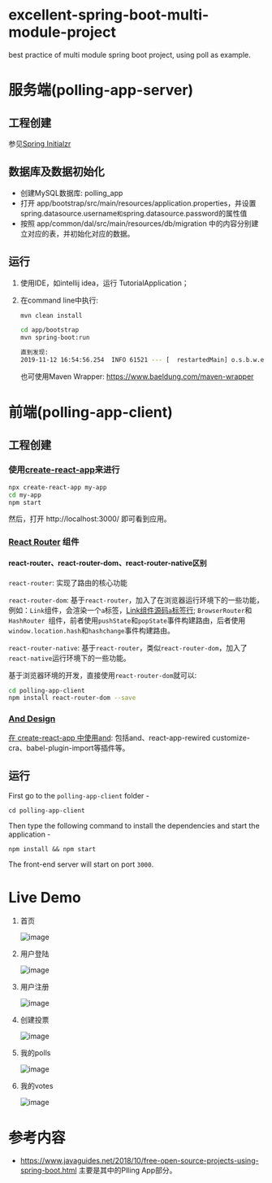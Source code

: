 # excellent-spring-boot-multi-module-project
best practice of multi module spring boot project, using poll as example.

# 服务端(polling-app-server)
## 工程创建

参见[Spring Initialzr](https://start.spring.io/) 

## 数据库及数据初始化

- 创建MySQL数据库: polling_app
- 打开 app/bootstrap/src/main/resources/application.properties，并设置spring.datasource.username` 和 `spring.datasource.password的属性值
- 按照 app/common/dal/src/main/resources/db/migration 中的内容分别建立对应的表，并初始化对应的数据。

## 运行

1. 使用IDE，如intellij idea，运行 TutorialApplication；

2. 在command line中执行: 

   ```bash
   mvn clean install
   
   cd app/bootstrap
   mvn spring-boot:run
   
   直到发现: 
   2019-11-12 16:54:56.254  INFO 61521 --- [  restartedMain] o.s.b.w.embedded.tomcat.TomcatWebServer  : Tomcat started on port(s): 5000 (http) with context path 
   ```

   也可使用Maven Wrapper: https://www.baeldung.com/maven-wrapper

# 前端(polling-app-client)
## 工程创建

### 使用[create-react-app](https://github.com/facebook/create-react-app)来进行

```bash
npx create-react-app my-app
cd my-app
npm start
```

然后，打开 http://localhost:3000/ 即可看到应用。

### [React Router](https://github.com/ReactTraining/react-router) 组件

#### react-router、react-router-dom、react-router-native区别

`react-router`: 实现了路由的核心功能

`react-router-dom`: 基于`react-router`，加入了在浏览器运行环境下的一些功能，例如：`Link`组件，会渲染一个`a`标签，[Link组件源码`a`标签行](https://github.com/ReactTraining/react-router/blob/master/packages/react-router-dom/modules/Link.js#L63); `BrowserRouter`和`HashRouter `组件，前者使用`pushState`和`popState`事件构建路由，后者使用`window.location.hash`和`hashchange`事件构建路由。

`react-router-native`: 基于`react-router`，类似`react-router-dom`，加入了`react-native`运行环境下的一些功能。

基于浏览器环境的开发，直接使用`react-router-dom`就可以:

```bash
cd polling-app-client
npm install react-router-dom --save
```

### [And Design](https://ant.design/docs/react/introduce-cn)

[在 create-react-app 中使用and](https://ant.design/docs/react/use-with-create-react-app-cn): 包括and、react-app-rewired customize-cra、babel-plugin-import等插件等。



## 运行

First go to the `polling-app-client` folder -

```
cd polling-app-client
```

Then type the following command to install the dependencies and start the application -

```
npm install && npm start
```

The front-end server will start on port `3000`.



# Live Demo

1. 首页

   ![image](https://github.com/mewishu/excellentcoder-spring-boot-tutorial/raw/master/live_demo/main_page.png)

2. 用户登陆

   ![image](https://github.com/mewishu/excellentcoder-spring-boot-tutorial/raw/master/live_demo/user_login.png)

3. 用户注册

   ![image](https://github.com/mewishu/excellentcoder-spring-boot-tutorial/raw/master/live_demo/user_signup.png)

4. 创建投票

   ![image](https://github.com/mewishu/excellentcoder-spring-boot-tutorial/raw/master/live_demo/create_poll.png)

5. 我的polls

   ![image](https://github.com/mewishu/excellentcoder-spring-boot-tutorial/raw/master/live_demo/profile_polls.png)

6. 我的votes

   ![image](https://github.com/mewishu/excellentcoder-spring-boot-tutorial/raw/master/live_demo/profile_votes.png)

# 参考内容

- https://www.javaguides.net/2018/10/free-open-source-projects-using-spring-boot.html
  主要是其中的Plling App部分。

